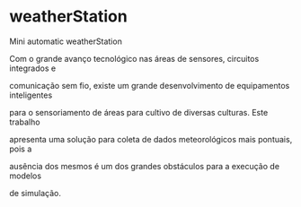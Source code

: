 # weatherStation
Mini automatic weatherStation 


Com o grande  avanço  tecnológico  nas  áreas  de  sensores, circuitos  integrados  e  

comunicação  sem  fio,  existe um grande desenvolvimento de equipamentos  inteligentes  

para  o  sensoriamento  de  áreas  para  cultivo  de  diversas  culturas. Este  trabalho  

apresenta  uma  solução  para  coleta  de  dados  meteorológicos  mais pontuais,  pois  a  

ausência  dos  mesmos  é  um  dos  grandes  obstáculos  para  a  execução  de modelos  

de  simulação.

